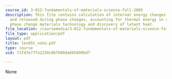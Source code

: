 ```yaml
---
course_id: 3-012-fundamentals-of-materials-science-fall-2005
description: This file contains calculation of internal energy changes, heat stored
  and released during phase changes, accounting for thermal energy in a material,
  phase change materials technology and discovery of latent heat.
file_location: /coursemedia/3-012-fundamentals-of-materials-science-fall-2005/f1f4fe77fa1250c66fb00da6b5699bd7_lec05t_note.pdf
file_type: application/pdf
layout: pdf
title: lec05t_note.pdf
type: course
uid: f1f4fe77fa1250c66fb00da6b5699bd7

---
```

None